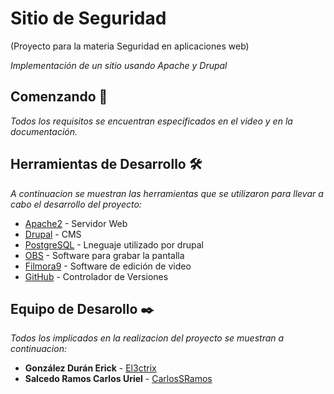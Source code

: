# Sitio de Seguridad
(Proyecto para la materia Seguridad en aplicaciones web)

_Implementación de un sitio usando Apache y Drupal_

## Comenzando 🚀

_Todos los requisitos se encuentran especificados en el video y en la documentación._

## Herramientas de Desarrollo 🛠️

_A continuacion se muestran las herramientas que se utilizaron para llevar a cabo el desarrollo del proyecto:_

* [Apache2](https://httpd.apache.org) - Servidor Web
* [Drupal](https://www.drupal.org) - CMS 
* [PostgreSQL](https://www.php.net) - Lneguaje utilizado por drupal
* [OBS](https://obsproject.com) - Software para grabar la pantalla
* [Filmora9](https://filmora.wondershare.es) - Software de edición de video
* [GitHub](https://github.com/) - Controlador de Versiones

## Equipo de Desarollo ✒️

_Todos los implicados en la realizacion del proyecto se muestran a continuacion:_
* **González Durán Erick** - [El3ctrix](https://github.com/El3ctrix)
* **Salcedo Ramos Carlos Uriel** - [CarlosSRamos](https://github.com/CarlosSRamos)




